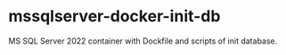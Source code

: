 # mssqlserver-docker-init-db
MS SQL Server 2022 container with Dockfile and scripts of init database.
